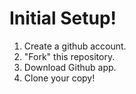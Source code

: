 # Initial Setup!

1. Create a github account.
2. "Fork" this repository.
3. Download Github app.
4. Clone your copy!

